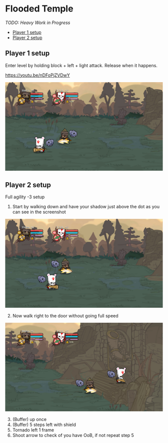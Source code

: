 # Flooded Temple

*TODO: Heavy Work in Progress*

- [Player 1 setup](#p1-setup)
- [Player 2 setup](#p2-setup)

## <a name="p1-setup"></a>Player 1 setup

Enter level by holding block + left + light attack. Release when it happens.

https://youtu.be/nDFoPjZVDwY

![image](/Images/FloodedTempleP1.jpg)


## <a name="p2-setup"></a>Player 2 setup

Full agility -3 setup

1. Start by walking down and have your shadow just above the dot as you can see in the screenshot

![image](/Images/FloodedTempleP2.jpg)

2. Now walk right to the door without going full speed

![image](/Images/FloodedTempleSpot.jpg)

3. (Buffer) up once
4. (Buffer) 5 steps left with shield
5. Tornado left 1 frame
6. Shoot arrow to check of you have OoB, if not repeat step 5
